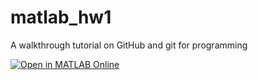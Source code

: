 # matlab_hw1
A walkthrough tutorial on GitHub and git for programming

[![Open in MATLAB Online](https://www.mathworks.com/images/responsive/global/open-in-matlab-online.svg)](https://matlab.mathworks.com/open/github/v1?repo=ProgramStudent8/matlab_hw1)